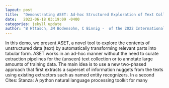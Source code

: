 ```yaml
---
layout: post
title:  "Demonstrating ASET: Ad-hoc Structured Exploration of Text Collections"
date:   2022-06-18 03:19:09 -0400
categories: jekyll update
author: "B Httasch, JM Bodensohn, C Binnig -  of the 2022 International Conference on , 2022"
---
```

In this demo, we present ASET, a novel tool to explore the contents of unstructured data (text) by automatically transforming relevant parts into tabular form. ASET works in an ad-hoc manner without the need to curate extraction pipelines for the (unseen) text collection or to annotate large amounts of training data. The main idea is to use a new two-phased approach that first extracts a superset of information nuggets from the texts using existing extractors such as named entity recognizers. In a second  Cites: Stanza: A python natural language processing toolkit for many